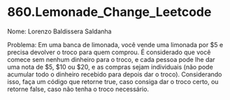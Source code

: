 # 860.Lemonade_Change_Leetcode
Nome: Lorenzo Baldissera Saldanha

Problema:
Em uma banca de limonada, você vende uma limonada por $5 e precisa devolver o troco para quem comprou.
É considerado que você comece sem nenhum dinheiro para o troco, e cada pessoa pode lhe dar uma nota
de $5, $10 ou $20, e as compras sejam individuais (não pode acumular todo o dinheiro recebido para
depois dar o troco).
Considerando isso, faça um código que retorne true, caso consiga dar o troco certo, ou retorne false,
caso não tenha o troco necessário.
